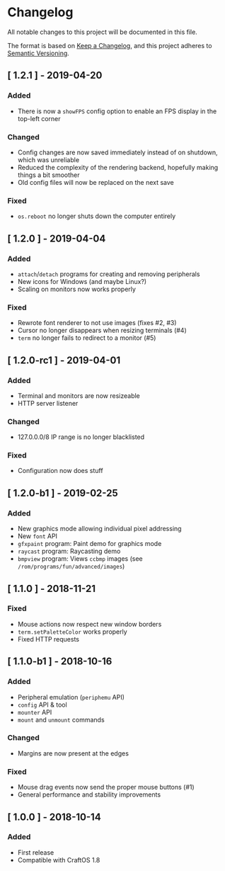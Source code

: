 # Changelog
All notable changes to this project will be documented in this file.

The format is based on [Keep a Changelog](https://keepachangelog.com/en/1.0.0/),
and this project adheres to [Semantic Versioning](https://semver.org/spec/v2.0.0.html).

## [ 1.2.1 ] - 2019-04-20
### Added
- There is now a `showFPS` config option to enable an FPS display in the top-left corner
### Changed
- Config changes are now saved immediately instead of on shutdown, which was unreliable
- Reduced the complexity of the rendering backend, hopefully making things a bit smoother
- Old config files will now be replaced on the next save
### Fixed
- `os.reboot` no longer shuts down the computer entirely

## [ 1.2.0 ] - 2019-04-04
### Added
- `attach`/`detach` programs for creating and removing peripherals
- New icons for Windows (and maybe Linux?)
- Scaling on monitors now works properly
### Fixed
- Rewrote font renderer to not use images (fixes #2, #3)
- Cursor no longer disappears when resizing terminals (#4)
- `term` no longer fails to redirect to a monitor (#5)

## [ 1.2.0-rc1 ] - 2019-04-01
### Added
- Terminal and monitors are now resizeable
- HTTP server listener
### Changed
- 127.0.0.0/8 IP range is no longer blacklisted
### Fixed
- Configuration now does stuff

## [ 1.2.0-b1 ] - 2019-02-25
### Added
- New graphics mode allowing individual pixel addressing
- New `font` API
- `gfxpaint` program: Paint demo for graphics mode
- `raycast` program: Raycasting demo
- `bmpview` program: Views `ccbmp` images (see `/rom/programs/fun/advanced/images`)

## [ 1.1.0 ] - 2018-11-21
### Fixed
- Mouse actions now respect new window borders
- `term.setPaletteColor` works properly
- Fixed HTTP requests

## [ 1.1.0-b1 ] - 2018-10-16
### Added
- Peripheral emulation (`periphemu` API)
- `config` API & tool
- `mounter` API
- `mount` and `unmount` commands
### Changed
- Margins are now present at the edges
### Fixed
- Mouse drag events now send the proper mouse buttons (#1)
- General performance and stability improvements

## [ 1.0.0 ] - 2018-10-14
### Added
- First release
- Compatible with CraftOS 1.8